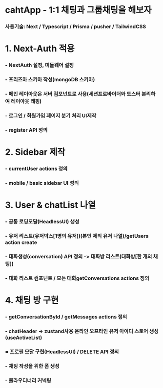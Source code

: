 # cahtApp - 1:1 채팅과 그룹채팅을 해보자

### 사용기술: Next / Typescript / Prisma / pusher / TailwindCSS

# 1. Next-Auth 적용

### - NextAuth 설정, 미들웨어 설정

### - 프리즈마 스키마 작성(mongoDB 스키마)

### - 메인 레이아웃은 서버 컴포넌트로 사용(세션프로바이더와 토스터 분리하여 레이아웃 래핑)

### - 로그인 / 회원가입 페이지 분기 처리 UI제작

### - register API 정의

# 2. Sidebar 제작

### - currentUser actions 정의

### - mobile / basic sidebar UI 정의

# 3. User & chatList 나열

### - 공통 로딩모달(HeadlessUI) 생성

### - 유저 리스트(유저박스[1명의 유저])(본인 제외 유저 나열)/getUsers action create

### - 대화생성(conversation) API 정의 -> 대화방 리스트(대화방[한 개의 채팅])

### - 대화 리스트 컴포넌트 / 모든 대화getConversations actions 정의

# 4. 채팅 방 구현

### - getConversationById / getMessages actions 정의

### - chatHeader -> zustand사용 온라인 오프라인 유저 아이디 스토어 생성(useActiveList)

### = 프로필 모달 구현(HeadlessUI) / DELETE API 정의

### - 채팅 작성을 위한 폼 생성

### - 클라우디너리 커넥팅

